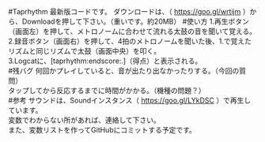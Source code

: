 #Taprhythm
最新版コードです。
ダウンロードは、（ https://goo.gl/wrtijm ）から、Downloadを押して下さい。（重いです。約20MB）
#使い方
1.再生ボタン（画面左）を押して、メトロノームに合わせて流れる太鼓の音を聞いて覚える。<br>
2.録音ボタン（画面右）を押して、4拍のメトロノームを聞いた後、1.で覚えたリズムと同じリズムで太鼓（画面中央）を叩く。<br>
3.Logcatに、[taprhythm:endscore:.]（得点）と表示される。<br>
#残バグ
何回かプレイしていると、音が出たり出なかったりする。（今回の質問）<br>タップしてから反応するまでに時間がかかる。（機種の問題？）<br>
#参考
サウンドは、Soundインスタンス（ https://goo.gl/LYkDSC ）で再生しています。<br>変数でわからない所があれば、連絡して下さい。<br>また、変数リストを作ってGitHubにコミットする予定です。
